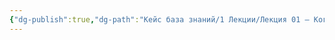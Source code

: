 ```yaml
---
{"dg-publish":true,"dg-path":"Кейс база знаний/1 Лекции/Лекция 01 – Когда закончилась Земля","permalink":"/kejs-baza-znanij/1-lekczii/lekcziya-01-kogda-zakonchilas-zemlya/"}
---
```



